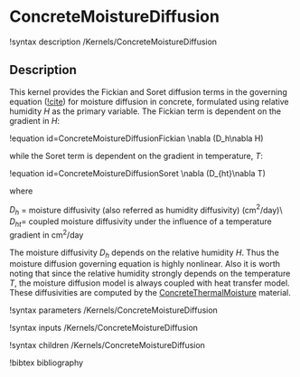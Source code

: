 # ConcreteMoistureDiffusion

!syntax description /Kernels/ConcreteMoistureDiffusion

## Description

This kernel provides the Fickian and Soret diffusion terms in the governing equation ([!cite](saouma_structural_2014)) for moisture diffusion in concrete, formulated using relative humidity $H$ as the primary variable. The Fickian term is dependent on the gradient in $H$:

!equation id=ConcreteMoistureDiffusionFickian
\nabla (D_h\nabla H)

while the Soret term is dependent on the gradient in temperature, $T$:

!equation id=ConcreteMoistureDiffusionSoret
\nabla (D_{ht}\nabla T)

where

$D_h$ = moisture diffusivity (also referred as humidity diffusivity) (cm$^2$/day)\\
$D_{ht}$= coupled moisture diffusivity under the influence of a temperature gradient in cm$^2$/day

The moisture diffusivity $D_h$ depends on the relative humidity $H$. Thus the moisture diffusion governing equation is highly nonlinear. Also it is worth noting that since the relative humidity strongly depends on the temperature $T$, the moisture diffusion model is always coupled with heat transfer model. These diffusivities are computed by the [ConcreteThermalMoisture](ConcreteThermalMoisture.md) material.

!syntax parameters /Kernels/ConcreteMoistureDiffusion

!syntax inputs /Kernels/ConcreteMoistureDiffusion

!syntax children /Kernels/ConcreteMoistureDiffusion

!bibtex bibliography
